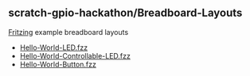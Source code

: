 ## scratch-gpio-hackathon/Breadboard-Layouts

[Fritzing](http://fritzing.org/home/) example breadboard layouts

- [Hello-World-LED.fzz](Hello-World-LED.fzz)
- [Hello-World-Controllable-LED.fzz](Hello-World-Controllable-LED.fzz)
- [Hello-World-Button.fzz](Hello-World-Button.fzz)

